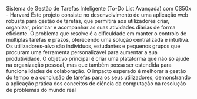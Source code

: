 Sistema de Gestão de Tarefas Inteligente (To-Do List Avançada) com CS50x - Harvard
Este projeto consiste no desenvolvimento de uma aplicação web robusta para gestão de 
tarefas, que permitirá aos utilizadores criar, organizar, priorizar e acompanhar as suas 
atividades diárias de forma eficiente. O problema que resolve é a dificuldade em manter 
o controlo de múltiplas tarefas e prazos, oferecendo uma solução centralizada e 
intuitiva. Os utilizadores-alvo são indivíduos, estudantes e pequenos grupos que 
procuram uma ferramenta personalizável para aumentar a sua produtividade. O 
objetivo principal é criar uma plataforma que não só ajude na organização pessoal, mas 
que também possa ser estendida para funcionalidades de colaboração. O impacto 
esperado é melhorar a gestão do tempo e a conclusão de tarefas para os seus 
utilizadores, demonstrando a aplicação prática dos conceitos de ciência da computação 
na resolução de problemas do mundo real

